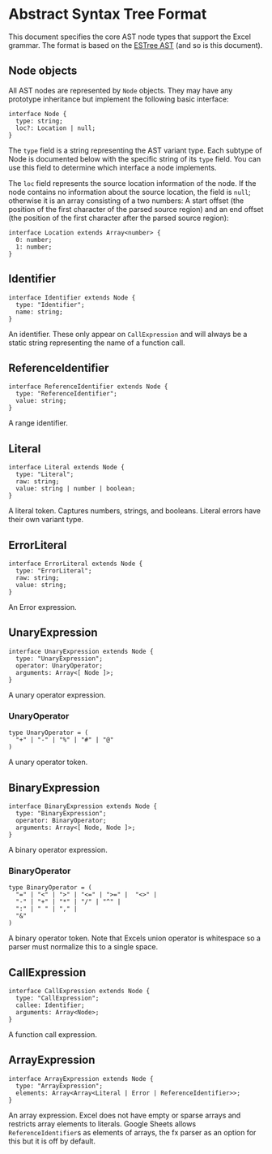 # Abstract Syntax Tree Format

This document specifies the core AST node types that support the Excel grammar. The format is based on the [ESTree AST](https://github.com/estree/estree) (and so is this document).

## Node objects

All AST nodes are represented by `Node` objects. They may have any prototype inheritance but implement the following basic interface:

```
interface Node {
  type: string;
  loc?: Location | null;
}
```

The `type` field is a string representing the AST variant type. Each subtype of Node is documented below with the specific string of its `type` field. You can use this field to determine which interface a node implements.

The `loc` field represents the source location information of the node. If the node contains no information about the source location, the field is `null`; otherwise it is an array consisting of a two numbers: A start offset (the position of the first character of the parsed source region) and an end offset (the position of the first character after the parsed source region):

```
interface Location extends Array<number> {
  0: number;
  1: number;
}
```

## Identifier

```
interface Identifier extends Node {
  type: "Identifier";
  name: string;
}
```

An identifier. These only appear on `CallExpression` and will always be a static string representing the name of a function call.

## ReferenceIdentifier

```
interface ReferenceIdentifier extends Node {
  type: "ReferenceIdentifier";
  value: string;
}
```

A range identifier.


## Literal

```
interface Literal extends Node {
  type: "Literal";
  raw: string;
  value: string | number | boolean;
}
```

A literal token. Captures numbers, strings, and booleans. Literal errors have their own variant type.

## ErrorLiteral

```
interface ErrorLiteral extends Node {
  type: "ErrorLiteral";
  raw: string;
  value: string;
}
```

An Error expression.

## UnaryExpression

```
interface UnaryExpression extends Node {
  type: "UnaryExpression";
  operator: UnaryOperator;
  arguments: Array<[ Node ]>;
}
```

A unary operator expression.

### UnaryOperator 

```
type UnaryOperator = (
  "+" | "-" | "%" | "#" | "@"
)
```

A unary operator token.

## BinaryExpression

```
interface BinaryExpression extends Node {
  type: "BinaryExpression";
  operator: BinaryOperator; 
  arguments: Array<[ Node, Node ]>;
}
```

A binary operator expression.

### BinaryOperator 

```
type BinaryOperator = (
  "=" | "<" | ">" | "<=" | ">=" |  "<>" |
  "-" | "+" | "*" | "/" | "^" |
  ":" | " " | "," |
  "&"
)
```

A binary operator token. Note that Excels union operator is whitespace so a parser must normalize this to a single space.

## CallExpression

```
interface CallExpression extends Node {
  type: "CallExpression";
  callee: Identifier;
  arguments: Array<Node>;
}
```

A function call expression.

## ArrayExpression

```
interface ArrayExpression extends Node {
  type: "ArrayExpression";
  elements: Array<Array<Literal | Error | ReferenceIdentifier>>;
}
```

An array expression. Excel does not have empty or sparse arrays and restricts array elements to literals. Google Sheets allows `ReferenceIdentifier`s as elements of arrays, the fx parser as an option for this but it is off by default.


